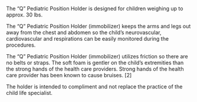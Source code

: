 The “Q” Pediatric Position Holder is designed for children weighing up to approx. 30 lbs.

The “Q” Pediatric Position Holder (immobilizer) keeps the arms and legs out away from the chest and abdomen so the child’s neurovascular, cardiovascular and respirations can be easily monitored during the procedures.

The “Q” Pediatric Position Holder (immobilizer) utilizes friction so there are no belts or straps. The soft foam is gentler on the child’s extremities than the strong hands of the health care providers. Strong hands of the health care provider has been known to cause bruises. [2]

The holder is intended to compliment and not replace the practice of the child life specialist.
